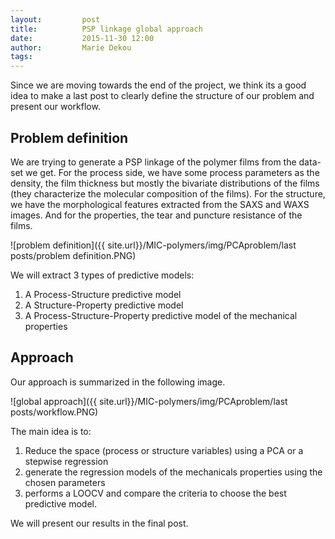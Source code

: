 ```yaml
---
layout:     	post
title:      	PSP linkage global approach
date:       	2015-11-30 12:00
author:     	Marie Dekou
tags:         
---
```


Since we are moving towards the end of the project, we think its a good idea to make a last post to clearly define the structure of our problem and present our workflow. 

## Problem definition

We are trying to generate a PSP linkage of the polymer films from the data-set we get. For the process side, we have some process parameters as the density, the film thickness but mostly the bivariate distributions of the films (they characterize the molecular composition of the films).
For the structure, we have the morphological features extracted from the SAXS and WAXS images.
And for the properties, the tear and puncture resistance of the films.

![problem definition]({{ site.url}}/MIC-polymers/img/PCAproblem/last posts/problem definition.PNG) 

We will extract 3 types of predictive models:
1. A Process-Structure predictive model
2. A Structure-Property predictive model
3. A Process-Structure-Property predictive model of the mechanical properties

## Approach

Our approach is summarized in the following image.

![global approach]({{ site.url}}/MIC-polymers/img/PCAproblem/last posts/workflow.PNG) 

 The main idea is to:
1. Reduce the space (process or structure variables) using a PCA or a stepwise regression
2. generate the regression models of the mechanicals properties using the chosen parameters
3. performs a LOOCV and compare the criteria to choose the best predictive model.

We will present our results in the final post.

